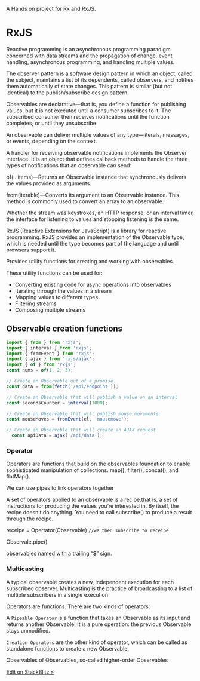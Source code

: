 A Hands on project for Rx and RxJS.

# RxJS

Reactive programming is an asynchronous programming paradigm concerned with data streams and the propagation of change. event handling, asynchronous programming, and handling multiple values.

The observer pattern is a software design pattern in which an object, called the subject, maintains a list of its dependents, called observers, and notifies them automatically of state changes. This pattern is similar (but not identical) to the publish/subscribe design pattern.

Observables are declarative—that is, you define a function for publishing values, but it is not executed until a consumer subscribes to it. The subscribed consumer then receives notifications until the function completes, or until they unsubscribe

An observable can deliver multiple values of any type—literals, messages, or events, depending on the context.

A handler for receiving observable notifications implements the Observer interface. It is an object that defines callback methods to handle the three types of notifications that an observable can send:

of(...items)—Returns an Observable instance that synchronously delivers the values provided as arguments.

from(iterable)—Converts its argument to an Observable instance. This method is commonly used to convert an array to an observable.

Whether the stream was keystrokes, an HTTP response, or an interval timer, the interface for listening to values and stopping listening is the same.

RxJS (Reactive Extensions for JavaScript) is a library for reactive programming. RxJS provides an implementation of the Observable type, which is needed until the type becomes part of the language and until browsers support it.

Provides utility functions for creating and working with observables.

These utility functions can be used for:

- Converting existing code for async operations into observables
- Iterating through the values in a stream
- Mapping values to different types
- Filtering streams
- Composing multiple streams

## Observable creation functions

```jsx
import { from } from 'rxjs';
import { interval } from 'rxjs';
import { fromEvent } from 'rxjs';
import { ajax } from 'rxjs/ajax';
import { of } from 'rxjs';
const nums = of(1, 2, 3);

// Create an Observable out of a promise
const data = from(fetch('/api/endpoint'));

// Create an Observable that will publish a value on an interval
const secondsCounter = interval(1000);

// Create an Observable that will publish mouse movements
const mouseMoves = fromEvent(el, 'mousemove');

// Create an Observable that will create an AJAX request
  const apiData = ajax('/api/data');
```

### Operator

Operators are functions that build on the observables foundation to enable sophisticated manipulation of collections. map(), filter(), concat(), and flatMap().

We can use pipes to link operators together

A set of operators applied to an observable is a recipe.that is, a set of instructions for producing the values you’re interested in. By itself, the recipe doesn’t do anything. You need to call subscribe() to produce a result through the recipe.

receipe = Opertator(Observable) `//we then subscribe to receipe`

Observale.pipe()

observables named with a trailing “$” sign.

### Multicasting

A typical observable creates a new, independent execution for each subscribed observer. Multicasting is the practice of broadcasting to a list of multiple subscribers in a single execution

Operators are functions. There are two kinds of operators:

A `Pipeable Operator` is a function that takes an Observable as its input and returns another Observable. It is a pure operation: the previous Observable stays unmodified.

`Creation Operators` are the other kind of operator, which can be called as standalone functions to create a new Observable.

Observables of Observables, so-called higher-order Observables

[Edit on StackBlitz ⚡️](https://stackblitz.com/edit/angular-ivy-espbt9)